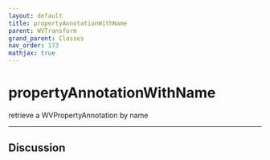 ```yaml
---
layout: default
title: propertyAnnotationWithName
parent: WVTransform
grand_parent: Classes
nav_order: 173
mathjax: true
---
```


#  propertyAnnotationWithName

retrieve a WVPropertyAnnotation by name


---

## Discussion

  

